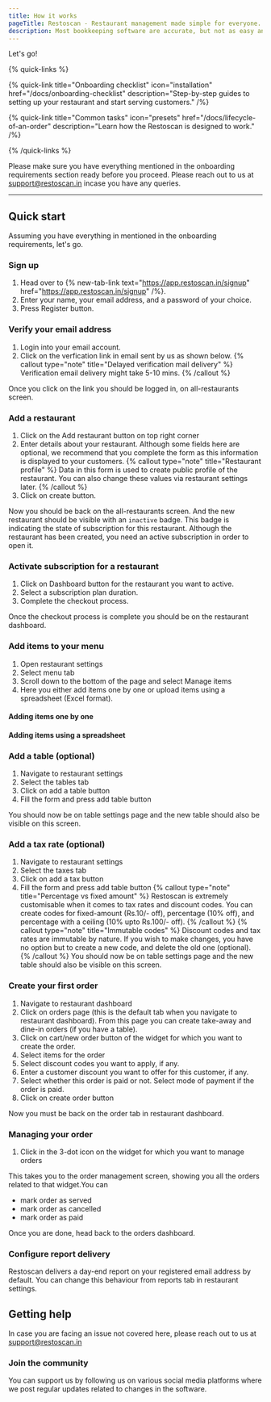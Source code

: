 ```yaml
---
title: How it works
pageTitle: Restoscan - Restaurant management made simple for everyone.
description: Most bookkeeping software are accurate, but not as easy and customisable to use as this one.
---
```


Let's go!

{% quick-links %}

{% quick-link title="Onboarding checklist" icon="installation" href="/docs/onboarding-checklist" description="Step-by-step guides to setting up your restaurant and start serving customers." /%}

{% quick-link title="Common tasks" icon="presets" href="/docs/lifecycle-of-an-order" description="Learn how the Restoscan is designed to work." /%}

{% /quick-links %}

Please make sure you have everything mentioned in the onboarding requirements section ready before you proceed. Please reach out to us at support@restoscan.in incase you have any queries.

---

## Quick start

Assuming you have everything in mentioned in the onboarding requirements, let's go.

### Sign up

1. Head over to {% new-tab-link text="https://app.restoscan.in/signup" href="https://app.restoscan.in/signup" /%}.
2. Enter your name, your email address, and a password of your choice.
3. Press Register button.

### Verify your email address

1. Login into your email account.
2. Click on the verfication link in email sent by us as shown below.
   {% callout type="note" title="Delayed verification mail delivery" %}
   Verification email delivery might take 5-10 mins.
   {% /callout %}

Once you click on the link you should be logged in, on all-restaurants screen.

### Add a restaurant

1. Click on the Add restaurant button on top right corner
2. Enter details about your restaurant. Although some fields here are optional, we recommend that you complete the form as this information is displayed to your customers.
   {% callout type="note" title="Restaurant profile" %}
   Data in this form is used to create public profile of the restaurant. You can also change these values via restaurant settings later.
   {% /callout %}
3. Click on create button.

Now you should be back on the all-restaurants screen. And the new restaurant should be visible with an `inactive` badge.
This badge is indicating the state of subscription for this restaurant. Although the restaurant has been created, you need an active subscription in order to open it.

### Activate subscription for a restaurant

1. Click on Dashboard button for the restaurant you want to active.
2. Select a subscription plan duration.
3. Complete the checkout process.

Once the checkout process is complete you should be on the restaurant dashboard.

### Add items to your menu

1. Open restaurant settings
2. Select menu tab
3. Scroll down to the bottom of the page and select Manage items
4. Here you either add items one by one or upload items using a spreadsheet (Excel format).

#### Adding items one by one

#### Adding items using a spreadsheet

### Add a table (optional)

1. Navigate to restaurant settings
2. Select the tables tab
3. Click on add a table button
4. Fill the form and press add table button

You should now be on table settings page and the new table should also be visible on this screen.

### Add a tax rate (optional)

1. Navigate to restaurant settings
2. Select the taxes tab
3. Click on add a tax button
4. Fill the form and press add table button
   {% callout type="note" title="Percentage vs fixed amount" %}
   Restoscan is extremely customisable when it comes to tax rates and discount codes. You can create codes for fixed-amount (Rs.10/- off), percentage (10% off), and percentage with a ceiling (10% upto Rs.100/- off).
   {% /callout %}
   {% callout type="note" title="Immutable codes" %}
   Discount codes and tax rates are immutable by nature. If you wish to make changes, you have no option but to create a new code, and delete the old one (optional).
   {% /callout %}
   You should now be on table settings page and the new table should also be visible on this screen.

### Create your first order

1. Navigate to restaurant dashboard
2. Click on orders page (this is the default tab when you navigate to restaurant dashboard).
   From this page you can create take-away and dine-in orders (if you have a table).
3. Click on cart/new order button of the widget for which you want to create the order.
4. Select items for the order
5. Select discount codes you want to apply, if any.
6. Enter a customer discount you want to offer for this customer, if any.
7. Select whether this order is paid or not. Select mode of payment if the order is paid.
8. Click on create order button

Now you must be back on the order tab in restaurant dashboard.

### Managing your order

1. Click in the 3-dot icon on the widget for which you want to manage orders

This takes you to the order management screen, showing you all the orders related to that widget.You can

- mark order as served
- mark order as cancelled
- mark order as paid

Once you are done, head back to the orders dashboard.

### Configure report delivery

Restoscan delivers a day-end report on your registered email address by default. You can change this behaviour from reports tab in restaurant settings.

## Getting help

In case you are facing an issue not covered here, please reach out to us at support@restoscan.in

### Join the community

You can support us by following us on various social media platforms where we post regular updates related to changes in the software.
